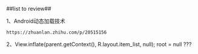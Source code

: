 ##list to review##

1、Android动态加载技术

    https://zhuanlan.zhihu.com/p/20515156

2、View.inflate(parent.getContext(), R.layout.item_list, null); root = null ???